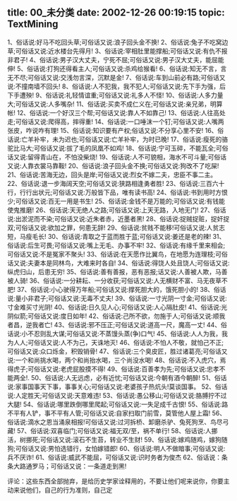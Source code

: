 title: 00_未分类
date: 2002-12-26 00:19:15
topic: TextMining
---

1、俗话说:好马不吃回头草;可俗话又说:浪子回头金不换!
2、俗话说:兔子不吃窝边草;可俗话又说:近水楼台先得月!
3、俗话说:宰相肚里能撑船;可俗话又说:有仇不报非君子!
4、俗话说:男子汉大丈夫，宁死不屈;可俗话又说:男子汉大丈夫，能屈能伸!
5、俗话说:打狗还得看主人;可俗话又说:杀鸡给猴看!
6、俗话说:知无不言，言无不尽;可俗话又说:交浅勿言深，沉默是金!
7、俗话说:车到山前必有路;可俗话又说:不撞南墙不回头!
8、俗话说:人不犯我，我不犯人;可俗话又说:先下手为强，后下手遭殃!
9、俗话说:礼轻情谊重;可俗话又说:礼多人不怪!
10、俗话说:人多力量大;可俗话又说:人多嘴杂!
11、俗话说:买卖不成仁义在;可俗话又说:亲兄弟，明算帐!
12、俗话说:一个好汉三个帮;可俗话又说:靠人不如靠己!
13、俗话说:人往高处走;可俗话又说:爬得高，摔得重!
14、俗话说:一口唾沫一个钉;可俗话又说:人嘴两张皮，咋说咋有理!
15、俗话说:知识要有产权;俗话又说:不分享心里不安!
16、俗话说:亡羊补牢，未为迟也;可俗话又说:亡羊补牢，为时已晚!
17、俗话说:瘦死的骆驼比马大;可俗话又说:拔了毛的凤凰不如鸡!
18、俗话说:宁可玉碎，不能瓦全;可俗话又说:留得青山在，不怕没柴烧!
19、俗话说:人不可貌相，海水不可斗量;可俗话又说:人靠衣裳马靠鞍!
20、俗话说:浪子回头金不换;可俗话又说:狗改不了吃屎!
21、俗话说:苦海无边，回头是岸;可俗话又说:烈女不嫁二夫，忠臣不事二主。
22、俗话说:退一步海阔天空;可俗话又说:狭路相逢勇者胜!
23、俗话说:三百六十行，行行出状元;可俗话又说:万般皆下品，唯有读书高!
24、俗话说:书到用时方恨少;可俗话又说:百无一用是书生!
25、俗话说:金钱不是万能的;可俗话又说:有钱能使鬼推磨!
26、俗话说:天无绝人之路;可俗话又说:上天无路，入地无门!
27、俗话说:出淤泥而不染;可俗话又说:近朱者赤，近墨者黑!
28、俗话说:捉贼捉赃，捉奸捉双;可俗话又说:欲加之罪，何患无辞!
29、俗话说:贫贱不能移!可俗话又说:人贫志短，马瘦毛长!
30、俗话说:青取之于蓝而胜于蓝;可俗话又说:姜还是老的辣!
31、俗话说:后生可畏;可俗话又说:嘴上无毛、办事不牢!
32、俗话说:有缘千里来相会;可俗话又说:不是冤家不聚头!
33、俗话说:在天愿作比翼鸟，在地愿为连理枝;可俗话又说:夫妻本是同林鸟，大难来时各自!
34、俗话说:得饶人处且饶人;可俗话又说:纵虎归山，后患无穷!
35、俗话说:善有善报，恶有恶报;话又说:人善被人欺，马善被人骑!
36、俗话说:一分耕耘、一分收获;可俗话又说:人无横财不富、马无夜草不肥!
37、俗话说:小心驶得万年船;可俗话又说:撑死胆大的，饿死胆小的!
38、俗话说:量小非君子;可俗话又说:无毒不丈夫!
39、俗话说:一寸光阴一寸金;可俗话又说:寸金难买寸光阴!
40、俗话说:日久见人心;可俗话又说:人心隔肚皮!
41、俗话说:光阴似箭;可俗话又说:度日如年!
42、俗话说:己所不欲，勿施于人;可俗话又说:顺我者昌，逆我者亡!
43、俗话说:邪不压正;可俗话又说:道高一尺，魔高一丈!
44、俗话说:小不忍则乱大谋;可俗话又说:不蒸馒头蒸(争)口气!
45、俗话说:人人为我，我为人人;可俗话又说:人不为己，天诛地灭!
46、俗话说:不怕人不敬，就怕己不正;可俗话又说:众口烁金，积毁销骨!
47、俗话说:三个臭皮匠，胜过诸葛亮;可俗话又说:一个和尚挑水喝，两个和尚抬水喝，三个尚没水喝!
48、俗话说:不入虎穴，焉得虎子;可俗话又说:老虎屁股摸不得!
49、俗话说:百善孝为先;可俗话又说:忠孝不能两全!.
50、俗话说:人无远虑，必有近忧;可俗话又说:今朝有酒今朝醉!
51、俗话说:家事国事天下事，事事关心;可俗话又说:老婆孩子热炕头!莫谈国事。
52、俗话说:人定胜天;可俗话又说:天意难违!
53、俗话说:愚公移山;可俗话又说:胳膊拧不过大腿!
54、俗话说:哪里跌倒哪里爬起;可俗话又说:一失足成千古恨!
55、俗话说:路不平有人铲，事不平有人管;可俗话又说:自家扫取门前雪，莫管他人屋上霜!
56、俗话说:滴水之恩当涌泉相报!可俗话又说:过河拆桥、卸磨杀驴、兔死狗烹、鸟尽弓藏!
57、俗话说:双喜临门;可俗话又说:福无双/至，祸不单行!
58、俗话说:人挪活，树挪死;可俗话又说:滚石不生苔，转业不生财!
59、俗话说:嫁鸡随鸡，嫁狗随狗;可俗话又说:男怕选错行，女怕嫁错郎!
60、俗话说:明人不做暗事;可俗话又说:兵不厌诈!
61、俗话说:威武不能屈，可俗话又说:识时务者为俊杰
62、俗话说：条条大路通罗马；可俗话又说：一条道走到黑!

评论：这些东西全部抛弃，是给历史学家诠释用的，不要让他们呢来说你，你要主动来说他们，自己的行为准则，自己定
